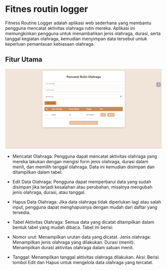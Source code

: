 # Fitnes routin logger 
Fitness Routine Logger adalah aplikasi web sederhana yang membantu pengguna mencatat aktivitas olahraga rutin mereka. Aplikasi ini memungkinkan pengguna untuk menambahkan jenis olahraga, durasi, serta tanggal kegiatan olahraga, kemudian menyimpan data tersebut untuk keperluan pemantauan kebiasaan olahraga.

## Fitur Utama

![pencatatan-olahraga](/screenshot/web-7.png)

- Mencatat Olahraga: Pengguna dapat mencatat aktivitas olahraga yang mereka lakukan dengan mengisi form jenis olahraga, durasi dalam menit, dan memilih tanggal olahraga. Data ini kemudian disimpan dan ditampilkan dalam tabel.

- Edit Data Olahraga: Pengguna dapat memperbarui data yang sudah disimpan jika terjadi kesalahan atau perubahan, misalnya mengubah jenis olahraga, durasi, atau tanggal.

- Hapus Data Olahraga: Jika data olahraga tidak diperlukan lagi atau salah input, pengguna dapat menghapusnya dengan mudah dari daftar yang tersedia.

- Tabel Aktivitas Olahraga: Semua data yang dicatat ditampilkan dalam bentuk tabel yang mudah dibaca. Tabel ini berisi:

- Nomor urut: Menampilkan urutan data yang dicatat.
Jenis olahraga: Menampilkan jenis olahraga yang dilakukan.
Durasi (menit): Menampilkan durasi aktivitas olahraga dalam satuan menit.
- Tanggal: Menampilkan tanggal aktivitas olahraga dilakukan.
Aksi: Berisi tombol Edit dan Hapus untuk mengelola data olahraga yang tercatat.